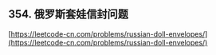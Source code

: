 **354. 俄罗斯套娃信封问题**  
---
[https://leetcode-cn.com/problems/russian-doll-envelopes/](https://leetcode-cn.com/problems/russian-doll-envelopes/)  
